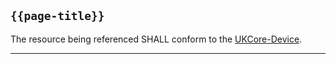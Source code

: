 ## <code>{{page-title}}</code>

The resource being referenced SHALL conform to the [UKCore-Device](https://simplifier.net/guide/UKCoreImplementationGuideAssetsinDevelopment/Home/ProfilesandExtensions/ProfileUKCore-Device?version=current).

---
